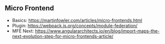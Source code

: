 ## Micro Frontend

- Basics: https://martinfowler.com/articles/micro-frontends.html
- Plugin: https://webpack.js.org/concepts/module-federation/
- MFE Next: https://www.angulararchitects.io/en/blog/import-maps-the-next-evolution-step-for-micro-frontends-article/